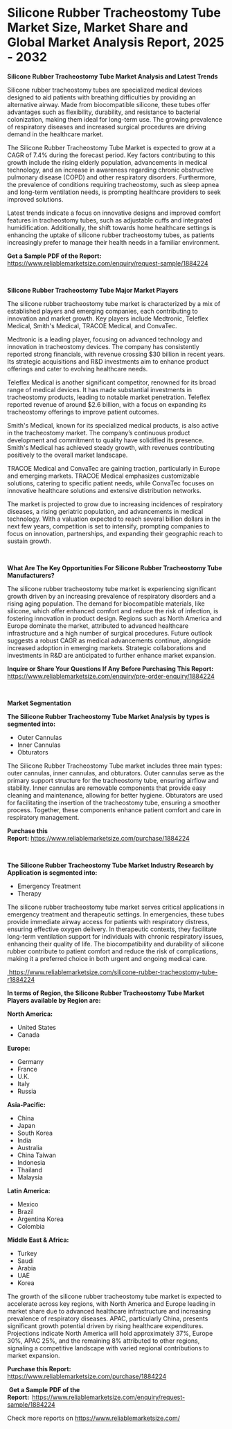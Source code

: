 <p><h1>Silicone Rubber Tracheostomy Tube Market Size, Market Share and Global Market Analysis Report, 2025 - 2032</h1></p><p><strong>Silicone Rubber Tracheostomy Tube Market Analysis and Latest Trends</strong></p>
<p><p>Silicone rubber tracheostomy tubes are specialized medical devices designed to aid patients with breathing difficulties by providing an alternative airway. Made from biocompatible silicone, these tubes offer advantages such as flexibility, durability, and resistance to bacterial colonization, making them ideal for long-term use. The growing prevalence of respiratory diseases and increased surgical procedures are driving demand in the healthcare market.</p><p>The Silicone Rubber Tracheostomy Tube Market is expected to grow at a CAGR of 7.4% during the forecast period. Key factors contributing to this growth include the rising elderly population, advancements in medical technology, and an increase in awareness regarding chronic obstructive pulmonary disease (COPD) and other respiratory disorders. Furthermore, the prevalence of conditions requiring tracheostomy, such as sleep apnea and long-term ventilation needs, is prompting healthcare providers to seek improved solutions.</p><p>Latest trends indicate a focus on innovative designs and improved comfort features in tracheostomy tubes, such as adjustable cuffs and integrated humidification. Additionally, the shift towards home healthcare settings is enhancing the uptake of silicone rubber tracheostomy tubes, as patients increasingly prefer to manage their health needs in a familiar environment.</p></p>
<p><strong>Get a Sample PDF of the Report:&nbsp;</strong> <a href="https://www.reliablemarketsize.com/enquiry/request-sample/1884224?utm_campaign=2952&utm_medium=2&utm_source=Github&utm_content=ia&utm_term=05032025&utm_id=silicone-rubber-tracheostomy-tube">https://www.reliablemarketsize.com/enquiry/request-sample/1884224</a></p>
<p>&nbsp;</p>
<p><strong>Silicone Rubber Tracheostomy Tube Major Market Players</strong></p>
<p><p>The silicone rubber tracheostomy tube market is characterized by a mix of established players and emerging companies, each contributing to innovation and market growth. Key players include Medtronic, Teleflex Medical, Smith's Medical, TRACOE Medical, and ConvaTec.</p><p>Medtronic is a leading player, focusing on advanced technology and innovation in tracheostomy devices. The company has consistently reported strong financials, with revenue crossing $30 billion in recent years. Its strategic acquisitions and R&D investments aim to enhance product offerings and cater to evolving healthcare needs.</p><p>Teleflex Medical is another significant competitor, renowned for its broad range of medical devices. It has made substantial investments in tracheostomy products, leading to notable market penetration. Teleflex reported revenue of around $2.6 billion, with a focus on expanding its tracheostomy offerings to improve patient outcomes.</p><p>Smith's Medical, known for its specialized medical products, is also active in the tracheostomy market. The company’s continuous product development and commitment to quality have solidified its presence. Smith's Medical has achieved steady growth, with revenues contributing positively to the overall market landscape.</p><p>TRACOE Medical and ConvaTec are gaining traction, particularly in Europe and emerging markets. TRACOE Medical emphasizes customizable solutions, catering to specific patient needs, while ConvaTec focuses on innovative healthcare solutions and extensive distribution networks.</p><p>The market is projected to grow due to increasing incidences of respiratory diseases, a rising geriatric population, and advancements in medical technology. With a valuation expected to reach several billion dollars in the next few years, competition is set to intensify, prompting companies to focus on innovation, partnerships, and expanding their geographic reach to sustain growth.</p></p>
<p>&nbsp;</p>
<p><strong>What Are The Key Opportunities For Silicone Rubber Tracheostomy Tube Manufacturers?</strong></p>
<p><p>The silicone rubber tracheostomy tube market is experiencing significant growth driven by an increasing prevalence of respiratory disorders and a rising aging population. The demand for biocompatible materials, like silicone, which offer enhanced comfort and reduce the risk of infection, is fostering innovation in product design. Regions such as North America and Europe dominate the market, attributed to advanced healthcare infrastructure and a high number of surgical procedures. Future outlook suggests a robust CAGR as medical advancements continue, alongside increased adoption in emerging markets. Strategic collaborations and investments in R&D are anticipated to further enhance market expansion.</p></p>
<p><strong>Inquire or Share Your Questions If Any Before Purchasing This Report:</strong> <a href="https://www.reliablemarketsize.com/enquiry/pre-order-enquiry/1884224?utm_campaign=2952&utm_medium=2&utm_source=Github&utm_content=ia&utm_term=05032025&utm_id=silicone-rubber-tracheostomy-tube">https://www.reliablemarketsize.com/enquiry/pre-order-enquiry/1884224</a></p>
<p>&nbsp;</p>
<p><strong>Market Segmentation</strong></p>
<p><strong>The Silicone Rubber Tracheostomy Tube Market Analysis by types is segmented into:</strong></p>
<p><ul><li>Outer Cannulas</li><li>Inner Cannulas</li><li>Obturators</li></ul></p>
<p><p>The Silicone Rubber Tracheostomy Tube market includes three main types: outer cannulas, inner cannulas, and obturators. Outer cannulas serve as the primary support structure for the tracheostomy tube, ensuring airflow and stability. Inner cannulas are removable components that provide easy cleaning and maintenance, allowing for better hygiene. Obturators are used for facilitating the insertion of the tracheostomy tube, ensuring a smoother process. Together, these components enhance patient comfort and care in respiratory management.</p></p>
<p><strong>Purchase this Report:&nbsp;</strong><a href="https://www.reliablemarketsize.com/purchase/1884224?utm_campaign=2952&utm_medium=2&utm_source=Github&utm_content=ia&utm_term=05032025&utm_id=silicone-rubber-tracheostomy-tube">https://www.reliablemarketsize.com/purchase/1884224</a></p>
<p>&nbsp;</p>
<p><strong>The Silicone Rubber Tracheostomy Tube Market Industry Research by Application is segmented into:</strong></p>
<p><ul><li>Emergency Treatment</li><li>Therapy</li></ul></p>
<p><p>The silicone rubber tracheostomy tube market serves critical applications in emergency treatment and therapeutic settings. In emergencies, these tubes provide immediate airway access for patients with respiratory distress, ensuring effective oxygen delivery. In therapeutic contexts, they facilitate long-term ventilation support for individuals with chronic respiratory issues, enhancing their quality of life. The biocompatibility and durability of silicone rubber contribute to patient comfort and reduce the risk of complications, making it a preferred choice in both urgent and ongoing medical care.</p></p>
<p><a href="https://www.reliablemarketsize.com/silicone-rubber-tracheostomy-tube-r1884224?utm_campaign=2952&utm_medium=2&utm_source=Github&utm_content=ia&utm_term=05032025&utm_id=silicone-rubber-tracheostomy-tube">&nbsp;https://www.reliablemarketsize.com/silicone-rubber-tracheostomy-tube-r1884224</a></p>
<p><strong>In terms of Region, the Silicone Rubber Tracheostomy Tube Market Players available by Region are:</strong></p>
<p>
    <p> <strong> North America: </strong>
        <ul>
            <li>United States</li>
            <li>Canada</li>
        </ul>
        </p> 
    <p> <strong> Europe: </strong>
        <ul>
            <li>Germany</li>
            <li>France</li>
            <li>U.K.</li>
            <li>Italy</li>
            <li>Russia</li>
        </ul>
        </p> 
    <p> <strong> Asia-Pacific: </strong>
        <ul>
            <li>China</li>
            <li>Japan</li>
            <li>South Korea</li>
            <li>India</li>
            <li>Australia</li>
            <li>China Taiwan</li>
            <li>Indonesia</li>
            <li>Thailand</li>
            <li>Malaysia</li>
        </ul>
        </p> 
    <p> <strong> Latin America: </strong>
        <ul>
            <li>Mexico</li>
            <li>Brazil</li>
            <li>Argentina Korea</li>
            <li>Colombia</li>
        </ul>
        </p> 
    <p> <strong> Middle East & Africa: </strong>
        <ul>
            <li>Turkey</li>
            <li>Saudi</li>
            <li>Arabia</li>
            <li>UAE</li>
            <li>Korea</li>
        </ul>
    </p>
    </p>
<p><p>The growth of the silicone rubber tracheostomy tube market is expected to accelerate across key regions, with North America and Europe leading in market share due to advanced healthcare infrastructure and increasing prevalence of respiratory diseases. APAC, particularly China, presents significant growth potential driven by rising healthcare expenditures. Projections indicate North America will hold approximately 37%, Europe 30%, APAC 25%, and the remaining 8% attributed to other regions, signaling a competitive landscape with varied regional contributions to market expansion.</p></p>
<p><strong>Purchase this Report: </strong><a href="https://www.reliablemarketsize.com/purchase/1884224?utm_campaign=2952&utm_medium=2&utm_source=Github&utm_content=ia&utm_term=05032025&utm_id=silicone-rubber-tracheostomy-tube">https://www.reliablemarketsize.com/purchase/1884224</a></p>
<p>&nbsp;<strong>Get a Sample PDF of the Report:&nbsp;&nbsp;</strong><a href="https://www.reliablemarketsize.com/enquiry/request-sample/1884224?utm_campaign=2952&utm_medium=2&utm_source=Github&utm_content=ia&utm_term=05032025&utm_id=silicone-rubber-tracheostomy-tube">https://www.reliablemarketsize.com/enquiry/request-sample/1884224</a></p>
<p><strong></strong></p>
<p>Check more reports on <a href="https://www.reliablemarketsize.com/?utm_campaign=2952&utm_medium=2&utm_source=Github&utm_content=ia&utm_term=05032025&utm_id=silicone-rubber-tracheostomy-tube">https://www.reliablemarketsize.com/</a></p>